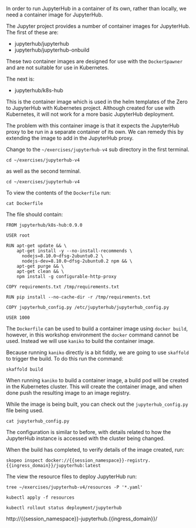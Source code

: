 In order to run JupyterHub in a container of its own, rather than locally, we need a container image for JupyterHub.

The Jupyter project provides a number of container images for JupyterHub. The first of these are:

* jupyterhub/jupyterhub
* jupyterhub/jupyterhub-onbuild

These two container images are designed for use with the ``DockerSpawner`` and are not suitable for use in Kubernetes.

The next is:

* jupyterhub/k8s-hub

This is the container image which is used in the helm templates of the Zero to JupyterHub with Kubernetes project. Although created for use with Kubernetes, it will not work for a more basic JupyterHub deployment.

The problem with this container image is that it expects the JupyterHub proxy to be run in a separate container of its own. We can remedy this by extending the image to add in the JupyterHub proxy.

Change to the ``~/exercises/jupyterhub-v4`` sub directory in the first terminal.

```execute-1
cd ~/exercises/jupyterhub-v4
```

as well as the second terminal.

```execute-2
cd ~/exercises/jupyterhub-v4
```

To view the contents of the ``Dockerfile`` run:

```execute
cat Dockerfile
```

The file should contain:

```
FROM jupyterhub/k8s-hub:0.9.0

USER root

RUN apt-get update && \
    apt-get install -y --no-install-recommends \
      nodejs=8.10.0~dfsg-2ubuntu0.2 \
      nodejs-dev=8.10.0~dfsg-2ubuntu0.2 npm && \
    apt-get purge && \
    apt-get clean && \
    npm install -g configurable-http-proxy

COPY requirements.txt /tmp/requirements.txt

RUN pip install --no-cache-dir -r /tmp/requirements.txt

COPY jupyterhub_config.py /etc/jupyterhub/jupyterhub_config.py

USER 1000
```

The ``Dockerfile`` can be used to build a container image using ``docker build``, however, in this workshop environment the ``docker`` command cannot be used. Instead we will use ``kaniko`` to build the container image.

Because running ``kaniko`` directly is a bit fiddly, we are going to use ``skaffold`` to trigger the build. To do this run the command:

```execute-2
skaffold build
```

When running ``kaniko`` to build a container image, a build pod will be created in the Kubernetes cluster. This will create the container image, and when done push the resulting image to an image registry.

While the image is being built, you can check out the ``jupyterhub_config.py`` file being used.

```execute-1
cat jupyterhub_config.py
```

The configuration is similar to before, with details related to how the JupyterHub instance is accessed with the cluster being changed.

When the build has completed, to verify details of the image created, run:

```execute
skopeo inspect docker://{{session_namespace}}-registry.{{ingress_domain}}/jupyterhub:latest
```

The view the resource files to deploy JupyterHub run:

```execute
tree ~/exercises/jupyterhub-v4/resources -P '*.yaml'
```

```execute
kubectl apply -f resources
```

```execute
kubectl rollout status deployment/jupyterhub
```

http://{{session_namespace}}-jupyterhub.{{ingress_domain}}/
